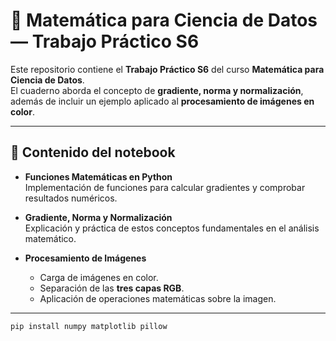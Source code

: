 # 📘 Matemática para Ciencia de Datos — Trabajo Práctico S6

Este repositorio contiene el **Trabajo Práctico S6** del curso **Matemática para Ciencia de Datos**.  
El cuaderno aborda el concepto de **gradiente, norma y normalización**, además de incluir un ejemplo aplicado al **procesamiento de imágenes en color**.

---

## 📂 Contenido del notebook

- **Funciones Matemáticas en Python**  
  Implementación de funciones para calcular gradientes y comprobar resultados numéricos.

- **Gradiente, Norma y Normalización**  
  Explicación y práctica de estos conceptos fundamentales en el análisis matemático.

- **Procesamiento de Imágenes**  
  - Carga de imágenes en color.  
  - Separación de las **tres capas RGB**.  
  - Aplicación de operaciones matemáticas sobre la imagen.

---



```bash
pip install numpy matplotlib pillow
